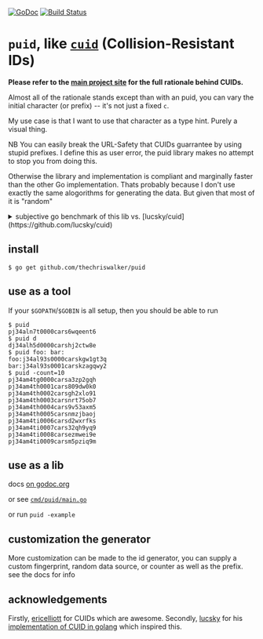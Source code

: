 [![GoDoc](https://godoc.org/github.com/golang/gddo?status.svg)](http://godoc.org/github.com/thechriswalker/puid) [![Build Status](https://travis-ci.org/thechriswalker/puid.svg?branch=master)](https://travis-ci.org/thechriswalker/puid) 

# `puid`, like [`cuid`](https://github.com/ericelliott/cuid) (Collision-Resistant IDs)

**Please refer to the [main project site](http://usecuid.org) for the full rationale behind CUIDs.**

Almost all of the rationale stands except than with an puid, you can vary the initial character (or prefix) -- it's not just a fixed `c`.

My use case is that I want to use that character as a type hint. Purely
a visual thing. 

NB You can easily break the URL-Safety that CUIDs guarrantee by using stupid prefixes. I define this as user error, the puid library makes no attempt to stop you from doing this.

Otherwise the library and implementation is compliant and marginally faster than the other Go implementation. Thats probably because I don't use exactly the same alogorithms for generating the data. But given that most of it is "random"

<details><summary>subjective go benchmark of this lib vs. [lucsky/cuid](https://github.com/lucsky/cuid)</summary>

#### Run on my laptop, pinch of salt necessary

```
$ go test -run=XXX -bench=.
Benchmark_PuidString         3000000           411 ns/op
Benchmark_PuidBytes          5000000           362 ns/op
Benchmark_PuidAppendBytes    5000000           344 ns/op
Benchmark_PuidInCuidMode     3000000           402 ns/op
Benchmark_LucskyCuid         3000000           564 ns/op
PASS
ok      github.com/thechriswalker/puid  9.842s
```

Event more reason to question this is that technically `Benchmark_PuidString` and `Benchmark_PuidInCuidMode` are doing exactly the same work...
</details>

## install

```
$ go get github.com/thechriswalker/puid
```

## use as a tool

If your `$GOPATH`/`$GOBIN` is all setup, then you should be able to run

```
$ puid
pj34aln7t0000cars6wqeent6
$ puid d
dj34alh5d0000carshj2ctw8e
$ puid foo: bar:
foo:j34al93s0000carskgw1gt3q
bar:j34al93s0001carskzagqwy2
$ puid -count=10
pj34am4tg0000carsa3zp2gqh
pj34am4th0001cars809dw0k0
pj34am4th0002carsgh2xlo91
pj34am4th0003carsnrt75ob7
pj34am4th0004cars9v53axm5
pj34am4th0005carsnmzjbaoj
pj34am4ti0006carsd2wxrfks
pj34am4ti0007cars32qh9yq9
pj34am4ti0008carsezmwei9e
pj34am4ti0009carsm5pziq9m
``` 

## use as a lib

docs [on godoc.org](https://godoc.org/github.com/thechriswalker/puid)

or see [`cmd/puid/main.go`](cmd/puid/main.go)

or run `puid -example`

## customization the generator

More customization can be made to the id generator, you can supply a custom fingerprint, random data source, or counter as well as the prefix. see the docs for info

## acknowledgements

Firstly, [ericelliott](https://github.com/ericelliott) for CUIDs which are awesome.
Secondly, [lucsky](https://github.com/lucsky) for his [implementation of CUID in golang](https://github.com/lucsky/cuid) which inspired this.
